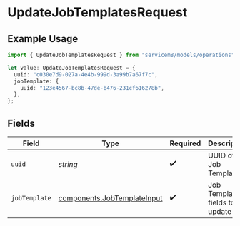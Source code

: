 # UpdateJobTemplatesRequest

## Example Usage

```typescript
import { UpdateJobTemplatesRequest } from "servicem8/models/operations";

let value: UpdateJobTemplatesRequest = {
  uuid: "c030e7d9-027a-4e4b-999d-3a99b7a67f7c",
  jobTemplate: {
    uuid: "123e4567-bc8b-47de-b476-231cf616278b",
  },
};
```

## Fields

| Field                                                                      | Type                                                                       | Required                                                                   | Description                                                                |
| -------------------------------------------------------------------------- | -------------------------------------------------------------------------- | -------------------------------------------------------------------------- | -------------------------------------------------------------------------- |
| `uuid`                                                                     | *string*                                                                   | :heavy_check_mark:                                                         | UUID of the Job Template                                                   |
| `jobTemplate`                                                              | [components.JobTemplateInput](../../models/components/jobtemplateinput.md) | :heavy_check_mark:                                                         | Job Template fields to update                                              |